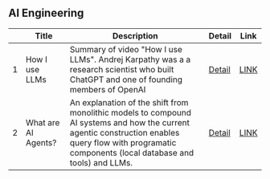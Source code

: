 ## AI Engineering
||Title|Description|Detail|Link|
|-|---|---|---|---|
|1|How I use LLMs|Summary of video "How I use LLMs". Andrej Karpathy was a a research scientist who built ChatGPT and one of founding members of OpenAI |[Detail](https://lilys.ai/digest/2785246/977598)|[LINK](https://youtu.be/EWvNQjAaOHw?si=t2m2Jqlud7cTr2IJ)|
|2|What are AI Agents?|An explanation of the shift from monolithic models to compound AI systems and how the current agentic construction enables query flow with programatic components (local database and tools) and LLMs. |[Detail](https://lilys.ai/digest/2871366/1095537?s=1&nid=1095537)|[LINK](https://youtu.be/F8NKVhkZZWI?si=x-Od7Y9oriVVI4W7)|


